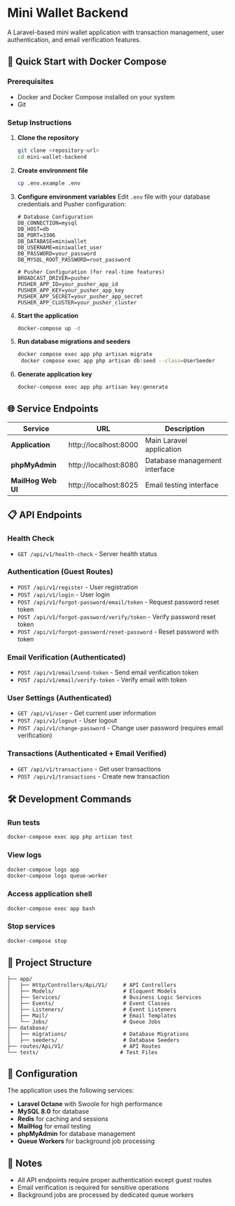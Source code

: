 # Mini Wallet Backend

A Laravel-based mini wallet application with transaction management, user authentication, and email verification features.

## 🚀 Quick Start with Docker Compose

### Prerequisites
- Docker and Docker Compose installed on your system
- Git

### Setup Instructions

1. **Clone the repository**
   ```bash
   git clone <repository-url>
   cd mini-wallet-backend
   ```

2. **Create environment file**
   ```bash
   cp .env.example .env
   ```

3. **Configure environment variables**
   Edit `.env` file with your database credentials and Pusher configuration:
   ```env
   # Database Configuration
   DB_CONNECTION=mysql
   DB_HOST=db
   DB_PORT=3306
   DB_DATABASE=miniwallet
   DB_USERNAME=miniwallet_user
   DB_PASSWORD=your_password
   DB_MYSQL_ROOT_PASSWORD=root_password
   
   # Pusher Configuration (for real-time features)
   BROADCAST_DRIVER=pusher
   PUSHER_APP_ID=your_pusher_app_id
   PUSHER_APP_KEY=your_pusher_app_key
   PUSHER_APP_SECRET=your_pusher_app_secret
   PUSHER_APP_CLUSTER=your_pusher_cluster
   ```

4. **Start the application**
   ```bash
   docker-compose up -d
   ```

5. **Run database migrations and seeders**
   ```bash
   docker compose exec app php artisan migrate
    docker compose exec app php artisan db:seed --class=UserSeeder
   ```

6. **Generate application key**
   ```bash
   docker-compose exec app php artisan key:generate
   ```

## 🌐 Service Endpoints

| Service | URL | Description |
|---------|-----|-------------|
| **Application** | http://localhost:8000 | Main Laravel application |
| **phpMyAdmin** | http://localhost:8080 | Database management interface |
| **MailHog Web UI** | http://localhost:8025 | Email testing interface |

## 📋 API Endpoints

### Health Check
- `GET /api/v1/health-check` - Server health status

### Authentication (Guest Routes)
- `POST /api/v1/register` - User registration
- `POST /api/v1/login` - User login
- `POST /api/v1/forgot-password/email/token` - Request password reset token
- `POST /api/v1/forgot-password/verify/token` - Verify password reset token
- `POST /api/v1/forgot-password/reset-password` - Reset password with token

### Email Verification (Authenticated)
- `POST /api/v1/email/send-token` - Send email verification token
- `POST /api/v1/email/verify-token` - Verify email with token

### User Settings (Authenticated)
- `GET /api/v1/user` - Get current user information
- `POST /api/v1/logout` - User logout
- `POST /api/v1/change-password` - Change user password (requires email verification)

### Transactions (Authenticated + Email Verified)
- `GET /api/v1/transactions` - Get user transactions
- `POST /api/v1/transactions` - Create new transaction

## 🛠️ Development Commands

### Run tests
```bash
docker-compose exec app php artisan test
```

### View logs
```bash
docker-compose logs app
docker-compose logs queue-worker
```

### Access application shell
```bash
docker-compose exec app bash
```

### Stop services
```bash
docker-compose stop
```

## 📁 Project Structure

```
├── app/
│   ├── Http/Controllers/Api/V1/     # API Controllers
│   ├── Models/                      # Eloquent Models
│   ├── Services/                    # Business Logic Services
│   ├── Events/                      # Event Classes
│   ├── Listeners/                   # Event Listeners
│   ├── Mail/                        # Email Templates
│   └── Jobs/                        # Queue Jobs
├── database/
│   ├── migrations/                  # Database Migrations
│   ├── seeders/                     # Database Seeders
├── routes/Api/V1/                   # API Routes
└── tests/                          # Test Files
```

## 🔧 Configuration

The application uses the following services:
- **Laravel Octane** with Swoole for high performance
- **MySQL 8.0** for database
- **Redis** for caching and sessions
- **MailHog** for email testing
- **phpMyAdmin** for database management
- **Queue Workers** for background job processing

## 📝 Notes

- All API endpoints require proper authentication except guest routes
- Email verification is required for sensitive operations
- Background jobs are processed by dedicated queue workers